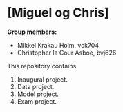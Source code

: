 # \[Miguel og Chris\]

**Group members:**
- Mikkel Krakau Holm, vck704
- Christopher la Cour Asboe, bvj626

This repository contains  
1. Inaugural project. 
2. Data project. 
3. Model project.
4. Exam project. 